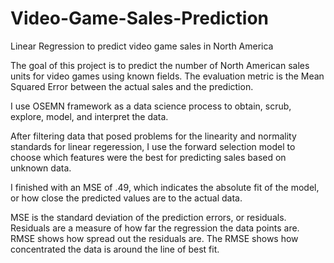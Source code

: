 # Video-Game-Sales-Prediction
Linear Regression to predict video game sales in North America

The goal of this project is to predict the number of North American sales units for video games using known fields. The evaluation metric is the Mean Squared Error between the actual sales and the prediction.

I use OSEMN framework as a data science process to obtain, scrub, explore, model, and interpret the data.

After filtering data that posed problems for the linearity and normality standards for linear regeression, I use the forward selection model to choose which features were the best for predicting sales based on unknown data.

I finished with an MSE of .49, which indicates the absolute fit of the model, or how close the predicted values are to the actual data. 

MSE is the standard deviation of the prediction errors, or residuals. Residuals are a measure of how far the regression the data points are. RMSE shows how spread out the residuals are. The RMSE shows how concentrated the data is around the line of best fit.
